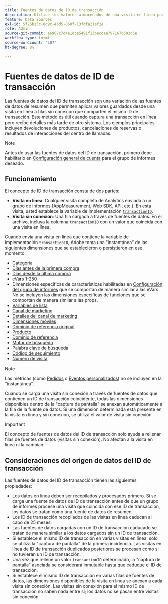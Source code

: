 ```yaml
---
title: Fuentes de datos de ID de transacción
description: Utilice los valores almacenados de una visita en línea para enriquecer las visitas sin conexión que compartan un ID de transacción.
feature: Data Sources
exl-id: 5f26b15c-8d9c-46d5-860f-13fdfa21af2e
role: Admin
source-git-commit: a6967c7d4e1dca5491f13beccaa797167b503d6e
workflow-type: tm+mt
source-wordcount: '507'
ht-degree: 8%

---
```


# Fuentes de datos de ID de transacción

Las fuentes de datos del ID de transacción son una variación de las fuentes de datos de resumen que permiten aplicar valores guardados desde una visita en línea a filas sin conexión que comparten el mismo ID de transacción. Este método es útil cuando captura una transacción en línea pero recibe detalles más tarde de otro sistema. Los ejemplos principales incluyen devoluciones de productos, cancelaciones de reservas o resultados de interacciones del centro de llamadas.

>[!NOTE]
>
>Antes de usar las fuentes de datos del ID de transacción, primero debe habilitarlo en [Configuración general de cuenta](/help/admin/tools/manage-rs/edit-settings/general/general-acct-settings-admin.md) para el grupo de informes deseado.

## Funcionamiento

El concepto de ID de transacción consta de dos partes:

* **Visita en línea**: Cualquier visita completa de Analytics enviada a un grupo de informes (AppMeasurement, Web SDK, API, etc.). En esta visita, usted establece la variable de implementación [`transactionID`](/help/implement/vars/page-vars/transactionid.md).
* **Visita sin conexión**: Una fila cargada a través de fuentes de datos. En el archivo, incluya la columna `transactionID` con un valor que coincida con una visita en línea.

Cuando envía una visita en línea que contiene la variable de implementación `transactionID`, Adobe toma una &quot;instantánea&quot; de las siguientes dimensiones que se establecieron o persistieron en ese momento:

* [Categoría](/help/components/dimensions/category.md)
* [Días antes de la primera compra](/help/components/dimensions/days-before-first-purchase.md)
* [Días desde la última compra](/help/components/dimensions/days-since-last-purchase.md)
* [eVars 1-250](/help/components/dimensions/evar.md)
* Dimensiones específicas de características habilitadas en [Configuración del grupo de informes](/help/admin/tools/manage-rs/report-suites-admin.md) que se comportan de manera similar a las eVars. No se incluyen las dimensiones específicas de funciones que se comportan de manera similar a las props.
* [Variables de lista](/help/implement/vars/page-vars/list.md)
* [Canal de marketing](/help/components/dimensions/marketing-channel.md)
* [Detalles del canal de marketing](/help/components/dimensions/marketing-detail.md)
* [Dimensiones móviles](/help/components/dimensions/mobile-dimensions.md)
* [Dominio de referencia original](/help/components/dimensions/original-referring-domain.md)
* [Producto](/help/components/dimensions/product.md)
* [Dominio de referencia](/help/components/dimensions/referring-domain.md)
* [Motor de búsqueda](/help/components/dimensions/search-engine.md)
* [Palabra clave de búsqueda](/help/components/dimensions/search-keyword.md)
* [Código de seguimiento](/help/components/dimensions/tracking-code.md)
* [Número de visita](/help/components/dimensions/visit-number.md)

>[!NOTE]
>
>Las métricas (como [Pedidos](/help/components/metrics/orders.md) o [Eventos personalizados](/help/components/metrics/custom-events.md)) no se incluyen en la &quot;instantánea&quot;.

Cuando se carga una visita sin conexión a través de fuentes de datos que contienen un ID de transacción coincidente, todas las dimensiones disponibles dentro de la &quot;captura de pantalla&quot; se anexan automáticamente a la fila de la fuente de datos. Si una dimensión determinada está presente en la visita en línea y sin conexión, se utiliza el valor de visita sin conexión.

>[!IMPORTANT]
>
>El concepto de fuentes de datos del ID de transacción solo ayuda a rellenar filas de fuentes de datos (visitas sin conexión). No afectan a la visita en línea ni la cambian.

## Consideraciones del origen de datos del ID de transacción

Las fuentes de datos del ID de transacción tienen las siguientes propiedades:

* Los datos en línea deben ser recopilados y procesados primero. Si se carga una fuente de datos de ID de transacción antes de que un grupo de informes procese una visita que coincida con ese ID de transacción, los datos se tratan como una fuente de datos de resumen.
* Los ID de transacción recopilados de las visitas en línea caducan al cabo de 25 meses.
* Las fuentes de datos cargadas con un ID de transacción caducado se tratan de manera similar a los datos cargados sin un ID de transacción.
* Si establece el mismo ID de transacción en varias visitas en línea, solo se utiliza la &quot;captura de pantalla&quot; de la primera incidencia. Las visitas en línea de ID de transacción duplicados posteriores se procesan como si no tuvieran un ID de transacción.
* Una vez que rellene un valor `transactionID` determinado, la &quot;captura de pantalla&quot; asociada se considerará inmutable hasta que caduque el ID de transacción.
* Si establece el mismo ID de transacción en varias filas de fuentes de datos, las dimensiones disponibles de la visita en línea se anexan a cada visita sin conexión. Las visitas sin conexión para el mismo ID de transacción no saben nada entre sí; los datos no se pasan entre visitas sin conexión.

